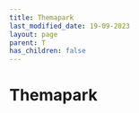 ```yaml
---
title: Themapark
last_modified_date: 19-09-2023
layout: page
parent: T
has_children: false
---
```


Themapark
=========


